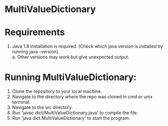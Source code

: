 # MultiValueDictionary

# Requirements
1. Java 1.8 installation is required. (Check which java version is installed by running java -version).  
	a. Other versions may work but give unexpected output.

# Running MultiValueDictionary:
1. Clone the repository to your local machine.
2. Navigate to the directory where the repo was cloned in cmd or unix terminal.
3. Navigate to the src directory. 
4. Run 'javac dict/MultiValueDictionary.java' to compile the file.
5. Run 'java dict.MultiValueDictionary' to start the program. 

